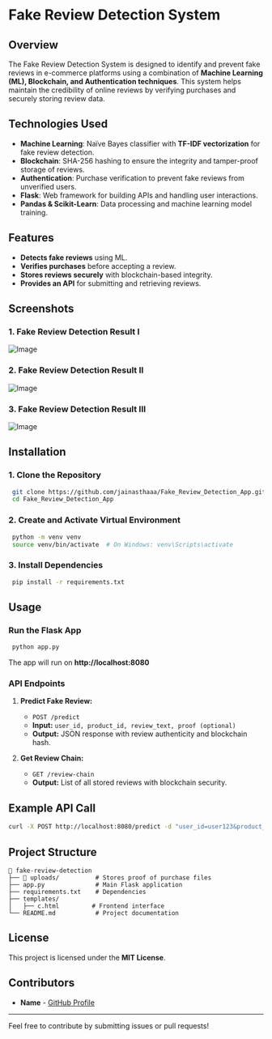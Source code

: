 # **Fake Review Detection System**

## **Overview**
The Fake Review Detection System is designed to identify and prevent fake reviews in e-commerce platforms using a combination of **Machine Learning (ML), Blockchain, and Authentication techniques**. This system helps maintain the credibility of online reviews by verifying purchases and securely storing review data.

## **Technologies Used**
- **Machine Learning**: Naïve Bayes classifier with **TF-IDF vectorization** for fake review detection.
- **Blockchain**: SHA-256 hashing to ensure the integrity and tamper-proof storage of reviews.
- **Authentication**: Purchase verification to prevent fake reviews from unverified users.
- **Flask**: Web framework for building APIs and handling user interactions.
- **Pandas & Scikit-Learn**: Data processing and machine learning model training.

## **Features**
- **Detects fake reviews** using ML.
- **Verifies purchases** before accepting a review.
- **Stores reviews securely** with blockchain-based integrity.
- **Provides an API** for submitting and retrieving reviews.

## Screenshots

### **1. Fake Review Detection Result I**
![Image](https://github.com/user-attachments/assets/1762a89b-d495-4d58-b5b7-8ee17253b816)

### **2. Fake Review Detection Result II**
![Image](https://github.com/user-attachments/assets/06774017-90b1-4b1e-b6a9-474471871782)

### **3. Fake Review Detection Result III**
![Image](https://github.com/user-attachments/assets/52a6b106-3dc3-44fa-be36-678a9ae6a659)


## **Installation**
### **1. Clone the Repository**
```bash
 git clone https://github.com/jainasthaaa/Fake_Review_Detection_App.git
 cd Fake_Review_Detection_App
```

### **2. Create and Activate Virtual Environment**
```bash
 python -m venv venv
 source venv/bin/activate  # On Windows: venv\Scripts\activate
```

### **3. Install Dependencies**
```bash
 pip install -r requirements.txt
```

## **Usage**
### **Run the Flask App**
```bash
 python app.py
```
The app will run on **http://localhost:8080**

### **API Endpoints**
1. **Predict Fake Review:**
   - `POST /predict`
   - **Input:** `user_id, product_id, review_text, proof (optional)`
   - **Output:** JSON response with review authenticity and blockchain hash.

2. **Get Review Chain:**
   - `GET /review-chain`
   - **Output:** List of all stored reviews with blockchain security.

## **Example API Call**
```bash
curl -X POST http://localhost:8080/predict -d "user_id=user123&product_id=productA&review=Great quality product!"
```

## **Project Structure**
```
📂 fake-review-detection
├── 📂 uploads/          # Stores proof of purchase files
├── app.py              # Main Flask application
├── requirements.txt    # Dependencies
├── templates/
│   ├── c.html         # Frontend interface
└── README.md           # Project documentation
```

## **License**
This project is licensed under the **MIT License**.

## **Contributors**
- **Name** - [GitHub Profile](https://github.com/jainasthaaa)

---
Feel free to contribute by submitting issues or pull requests!

